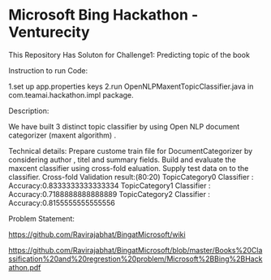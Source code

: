 # Microsoft Bing Hackathon - Venturecity 

This Repository Has Soluton for Challenge1:
Predicting topic of the book

Instruction to run Code:

1.set up app.properties keys
2.run OpenNLPMaxentTopicClassifier.java in com.teamai.hackathon.impl package.


Description:

We have built 3 distinct topic classifier by using Open NLP document categorizer (maxent algorithm) .

Technical details:
Prepare custome train file for DocumentCategorizer by considering author , titel and summary fields.
Build and evaluate the maxcent classifier using cross-fold ealuation.
Supply test data on to the classifier.
Cross-fold Validation result:(80:20)
TopicCategory0 Classifier : Accuracy:0.8333333333333334
TopicCategory1 Classifier : Accuracy:0.7188888888888889
TopicCategory2 Classifier : Accuracy:0.8155555555555556

Problem Statement:

https://github.com/Ravirajabhat/BingatMicrosoft/wiki

https://github.com/Ravirajabhat/BingatMicrosoft/blob/master/Books%20Classification%20and%20regrestion%20problem/Microsoft%2BBing%2BHackathon.pdf
